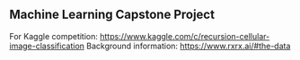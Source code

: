 ## Machine Learning Capstone Project

For Kaggle competition: https://www.kaggle.com/c/recursion-cellular-image-classification
Background information: https://www.rxrx.ai/#the-data
